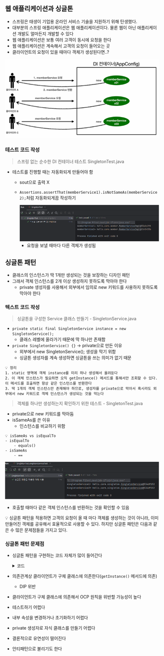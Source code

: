 ## 웹 애플리케이션과 싱글톤

- 스프링은 태생이 기업용 온라인 서비스 기술을 지원하기 위해 탄생했다.
- 대부분의 스프링 애플리케이션은 웹 애플리케이션이다. 물론 웹이 아닌 애플리케이션 개발도 얼마든지 개발할 수 있다
- 웹 애플리케이션은 보통 여러 고객이 동시에 요청을 한다
- 웹 애플리케이션은 계속해서 고객의 요청이 들어오는 곳
- 클라이언트의 요청이 있을 때마다 객체가 생성된다면..?

<img src="https://github.com/iieunji023/spring-core/blob/main/images/스프링없는DI컨테이너.png" width="730">

### 테스트 코드 작성

> 스프링 없는 순수한 DI 컨테이너 테스트
SingletonTest.java
- 테스트를 진행할 때는 자동화되게 만들어야 함
    - sout으로 출력 X
    - `Assertions.assertThat(memberService1).isNotSameAs(memberService2);`처럼 자동화되게끔 작성하기

      <img src="https://github.com/iieunji023/spring-core/blob/main/images/스프링없는DI컨테이너_테스트결과.png" width="730">
      
      - 요청을 보낼 때마다 다른 객체가 생성됨

## 싱글톤 패턴

- 클래스의 인스턴스가 딱 1개만 생성되는 것을 보장하는 디자인 패턴
- 그래서 객체 인스턴스를 2개 이상 생성하지 못하도록 막아야 한다
    - private 생성자를 사용해서 외부에서 임의로 new 키워드를 사용하지 못하도록 막아야 한다

### 텍스트 코드 작성

> 싱글톤을 구성한 Service 클래스 만들기 - SingletonService.java

- `private static final SingletonService instance = new SingletonService();`
    - 클래스 레벨에 올라가기 때문에 딱 하나만 존재함
- `private SingletonService() {}` → private으로 만든 이유
    - 외부에서 new SingletonService(); 생성을 막기 위함
    - 싱글톤 생성자를 계속 생성하면 싱글톤을 쓰는 의미가 없기 때문

```
💡 정리
1. static 영역에 객체 instance를 미리 하나 생성해서 올려둔다
2. 이 객체 인스턴스가 필요하면 오직 getInstance() 메서드를 통해서만 조회할 수 있다.
이 메서드를 호출하면 항상 같은 인스턴스를 반환한다
3. 딱 1개의 객체 인스턴스만 존재해야 하므로, 생성자를 private으로 막아서 혹시라도 외부에서 new 키워드로 객체 인스턴스가 생성되는 것을 막는다
```

> 객체를 하나만 생성하는지 확인하기 위한 테스트 - SingletonTest.java
- private으로 new 키워드를 막아둠
- isSameAs를 쓴 이유
    - 인스턴스를 비교하기 위함
```
💡 isSameAs vs isEqualTo
- isEqualTo
    - equals()
- isSameAs
    - ==
```

<img src="https://github.com/iieunji023/spring-core/blob/main/images/싱글톤패턴_테스트결과.png" width="730">

- 호출할 때마다 같은 객체 인스턴스를 반환하는 것을 확인할 수 있음

💡 싱글톤 패턴을 적용하면 고객의 요청이 올 때 마다 객체를 생성하는 것이 아니라, 이미 만들어진 객체를 공유해서 효율적으로 사용할 수 있다. 하지만 싱글톤 패턴은 다음과 같은 수 많은 문제점들을 가지고 있다.

### 싱글톤 패턴 문제점

- 싱글톤 패턴을 구현하는 코드 자체가 많이 들어간다

    <details>
      <summary>코드</summary>
  
        package hello.core.singleton;
        
          public class SingletonService {
              private static final SingletonService instance = new SingletonService();    // 클래스 레벨에 올라가기 때문에 딱 하나만 존재함
        
              public static SingletonService getInstance() {
                  return instance;
              }
        
              // 외부에서 new SingletonService(); 생성을 막기 위해
              // 싱글톤 생성자를 계속 생성하면 싱글톤을 쓰는 의미가 없기 때문
              private SingletonService() {
                
              }
            
              public void logic() {
                  System.out.println("싱글톤 객체 로직 호출");
              }
        
          }

    - `logic()` 메서드 한줄을 위해 6-7줄의 코드 필요

    </details>

- 의존관계상 클라이언트가 구체 클래스에 의존한다(`getInstance()` 메서드에 의존)
    - DIP 위반
- 클라이언트가 구체 클래스에 의존해서 OCP 원칙을 위반할 가능성이 높다
- 테스트하기 어렵다
- 내부 속성을 변경하거나 초기화하기 어렵다
- private 생성자로 자식 클래스를 만들기 어렵다
- 결론적으로 유연성이 떨어진다
- 안티패턴으로 불리기도 한다